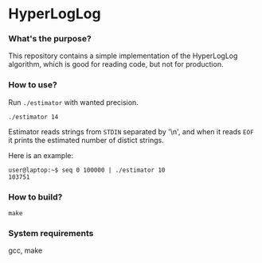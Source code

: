 # HyperLogLog

### What's the purpose?

This repository contains a simple implementation of the HyperLogLog algorithm, which is good for reading code, but not for production.

### How to use?

Run `./estimator` with wanted precision.
```
./estimator 14
```

Estimator reads strings from `STDIN` separated by '\n', and when it reads `EOF` it prints the estimated number of distict strings.

Here is an example:
```console
user@laptop:~$ seq 0 100000 | ./estimator 10
103751
```

### How to build?

```console
make
```

### System requirements

gcc, make
